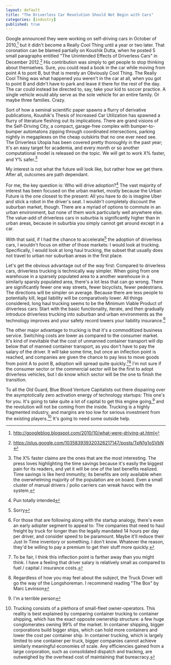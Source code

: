 ```yaml
---
layout: default
title: "The Driverless Car Revolution Should Not Begin with Cars"
categories: [industry]
published: true
---
```


Google announced they were working on self-driving cars in October of 2010,[^1] but it didn't become a Really Cool Thing until a year or two later. That coronation can be blamed partially on Koushik Dutta, when he posted 5 small paragraphs entitled "The Unintended Effects of Driverless Cars" in December 2012.[^2] His contribution was simply to get people to stop thinking about themselves. Sure, you could read a book in the car while moving from point A to pont B, but that is merely an Obviously Cool Thing. The Really Cool Thing was what happened you weren't in the car at all, when you got to point B and didn't have to park and leave it there for the rest of the day. The car could instead be directed to, say, take your kid to soccer practice. A single vehicle would ably serve as the sole vehicle for an entire family. Or maybe three families. Crazy.

Sort of how a seminal scientific paper spawns a flurry of derivative publications, Koushik's Thesis of Increased Car Utilization has spawned a flurry of literature fleshing out its implications. There are grand visions of the Self-Driving City, a compact, garage-free complex with bumper-to-bumper automatons zipping through coordinated intersections, parking nightly in megaplexes on the cheap outskirts that no one ever need see. The Driverless Utopia has been covered pretty thoroughly in the past year; It's an easy target for academia, and every month or so another computational model is released on the topic. We will get to work X% faster, and Y% safer.[^3]

My interest is not what the future will look like, but rather how we get there. After all, outcomes are path dependant.

For me, the key question is: Who will drive adoption?[^4] The vast majority of interest has been focused on the urban market, mostly because the Urban Future is the one closest to the present: All you have to do is imagine Uber and stick a robot in the driver's seat. I wouldn't completely discount the suburban market, though. There are a myriad of options to commute in an urban environment, but none of them work particularly well anywhere else. The value-add of driverless cars in suburbia is significantly higher than in urban areas, because in suburbia you simply cannot get around except in a car.

With that said, if I had the chance to accelerate[^5] the adoption of driverless cars, I wouldn't focus on either of those markets: I would look at  trucking. Specifically, I would look at long haul trucking, the subset that usually does not travel to urban nor suburban areas in the first place.

Let's get the obvious advantage out of the way first: Compared to driverless cars, driverless trucking is technically way simpler. When going from one warehouse in a sparsely populated area to a another warehouse in a similarly sparsly populated area, there's a lot less that can go wrong. There are significantly fewer one way streets, fewer bicyclists, fewer pedestrians. The directions will be simpler on average. Because there are less people to potentially kill, legal liability will be comparatively lower. All things considered, long haul trucking seems to be the Minimum Viable Product of driverless cars: Start with the basic functionality, iterate, and then gradually introduce driverless trucking into suburban and urban environments as the technology improves and your safety record lowers your liability insurance.[^6]

The other major advantage to trucking is that it's a commoditized business service. Switching costs are lower as compared to the consumer market. It's kind of inevitable that the cost of unmanned container transport will dip below that of manned container transport, as you don't have to pay the salary of the driver. It will take some time, but once an inflection point is reached, and companies are given the chance to pay less to move goods from point A to point B, adoption will spread quite quickly.[^7][^8] I'm not sure if the consumer sector or the commercial sector will be the first to adopt driverless vehicles, but I do know which sector will be the one to finish the transition.

To all the Old Guard, Blue Blood Venture Capitalists out there dispairing over the asymptotically zero activation energy of technology startups: This one's for you. It's going to take quite a lot of capital to get this engine going,[^9] and the revolution will not be coming from the inside. Trucking is a highly fragmented industry, and margins are too low for serious investment from the existing players.[^10] It's going to need some outside help.

[^1]: http://googleblog.blogspot.com/2010/10/what-were-driving-at.html
[^2]: https://plus.google.com/103583939320326217147/posts/TpN1g1oSVbN
[^3]: The X% faster claims are the ones that are the most interesting. The press loves highlighting the time savings because it's easily the biggest pain for its readers, and yet it will be one of the last benefits realized. Time savings is like herd immunity; its benefits are only available when the overwhelming majority of the population are on board. Even a small cluster of manual drivers / polio carriers can wreak havoc with the system.
[^4]: Pun totally intended
[^5]: Sorry
[^6]: For those that are following along with the startup analogy, there's even an early adopter segment to appeal to: The companies that need to haul freight by truck for longer than the legally mandated 14 hours per day per driver, and consider speed to be paramount. Maybe it'll reduce their Just In Time inventory or something. I don't know. Whatever the reason, they'd be willing to pay a premium to get their stuff more quickly.
[^7]: To be fair, I think this inflection point is farther away than you might think. I have a feeling that driver salary is relatively small as compared to fuel / capital / insurance costs.
[^8]: Regardless of how you may feel about the subject, the Truck Driver will go the way of the Longshoreman. I recommend reading "The Box" by Marc Levinson
[^9]: I'm a terrible person
[^10]: Trucking consists of a plethora of small-fleet owner-operators. This reality is best explained by comparing container trucking to container shipping, which has the exact opposite ownership structure: a few huge conglomerates owning 99% of the market. In container shipping, bigger corporations build bigger ships, which can hold more containers and lower the cost per container ship. In container trucking, which is largely limited to one container per truck, bigger companies cannot achieve similarly meaningful economies of scale. Any efficiencies gained from a large corporation, such as consolidated dispatch and tracking, are outweighed by the overhead cost of maintaining that bureacracy.